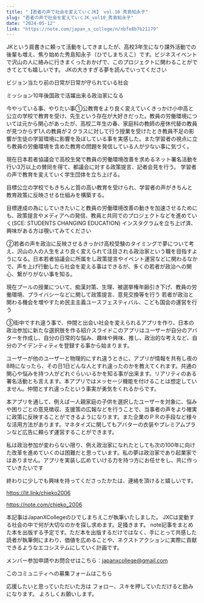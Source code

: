 ```yaml
---
title: "【若者の声で社会を変えていくJK】 vol.10 秀島知永子"
slug: "若者の声で社会を変えていくJK_vol10_秀島知永子"
date: "2024-05-12"
link: "https://note.com/japan_x_college/n/nbfe8b7b21179"
---
```


JKという肩書きに頼って活動をしてきましたが、高校3年生になり課外活動での後輩も増え、焦り始めた秀島知永子（ひでしまちえこ）です。ビジネスイベントで沢山の人に絡みに行きまくったおかげで、このプロジェクトに関わることができてとても嬉しいです。
JKの大きすぎる夢を読んでいってください

ビジョン当たり前の日常が日常が守られている社会

ミッション10年後国政で活躍出来る政治家になる




今やっている事、やりたい事①公教育をより良く変えていくきっかけ小中高と公立の学校で教育を受け、先生という存在が大好きだった。教員の労働環境については元から関心があったが、高校二年生の春、家庭科の教師の産休代替の教員が見つからず1人の教員が２クラスに対して行う授業を受けたとき教員不足の影響が生徒の学習環境に影響を及ぼしている事を実感した。また学習者の視点に立ち教員の労働環境を含めた教育の問題を発信している人が少ない事に気づく。

現在日本若者協議会で高校生発で教員の労働環境改善を求めるネット署名活動を行い3万以上の賛同を得て、都議会に対する政策提言、記者会見を行う。
学習者の声で教育を変えていく学生団体を立ち上げる。

目標公立の学校でもきちんと質の高い教育を受けられ、学習者の声がきちんと教育政策に反映させる仕組みを構築する。

目標達成の為にしていきたいこと教員の労働環境改善の動きを加速させるためにも、政策提言やメディアへの発信、教員と共同でのプロジェクトなどを進めていく(SCE: STUDENTS CHANGING EDUCATION)
インスタグラムを立ち上げ済、興味がある方は覗いてみてください

②若者の声を政治に反映させるきっかけ高校受験のタイミングで夢について考え、沢山の人の人生をより良く変えられて注目される政治家という職を目指すようになる。日本若者協議会に所属をし政策提言やイベント運営などに関わるなかで、声を上げ行動したら社会を変える事はできるが、多くの若者が政治への関心、繋がりがない事を知る。

現在プールの授業について、痴漢対策、生理、被選挙権年齢引き下げ、教員の労働環境、プライバシーなどに関して政策提言、意見交換等を行う
若者が政治と関わる機会を増やすため民主主義ユースフェスティバル、こども国会の運営を行う

③街中ですれ違う事で、仲間と出会い社会を変えられるアプリを作り、日本の政治参加に新たな選択肢を作る紹介スライドこのアプリはユーザーが自分のアバターを作成し、自分の日常的な悩み、趣味や興味、推し、政治的な考えなど、自分のアイデンティティを登録する事から始まります。

ユーザーが他のユーザーと物理的にすれ違うときに、アプリが情報を共有し夜の8時になったら、その日1日どんな人とすれ違ったのかを教えてくれます。共通の関心や悩みを持つ人がどれぐらいいるかを知る事が出来ます。リアリティのある署名活動とも言えます。本アプリではメッセージ機能を付けることは想定していません。仲間とすれ違ったという事実が勇気をくれるからです。

本アプリを通して、例えば一人親家庭の子供を選択したユーザーを対象に、悩みや困りごとの意見徴収、支援策の広報などを行うことで、当事者の声をより確実に政策に反映することができるようになります。また企業のＰＲの手段など様々な活用方法があります。マネタイズに関してもアバターの衣装やプレミアムプランなど広告に頼らず運営することができます。

私は政治参加が変わらない限り、例え政治家になれたとしても次の100年に向けた改革を進めていくのは困難だと思っています。私の夢は政治家であり起業家ではありません。アプリを実装し広めていける力を持つ方にお任せをし、共に作っていきたいです

終わりに少しでも興味を持ってくださったかたは、連絡を頂けると嬉しいです。

https://lit.link/chieko2006

https://note.com/chieko_2006

本記事はJapanXCollegeのひでしまちえこが執筆いたしました。
JXCは変動する社会の中で何が大切なのかを探し求めます。足掻きます。
note記事をまとめた本を出版する予定です。ただ本を出版するだけではなく、手にとって共感した読者が執筆側にまわり、価値を広めることや、ネクストアクションに実際に貢献できるようなエコシステムにしていく計画です。

メンバー参加申請やお問合せはこちら：japanxcollege@gmail.com

このコミュニティへの募集フォームはこちら

応援したいと思っていただいた方は
フォロー、スキを押していただけると励みになります。
よろしくお願いします。
